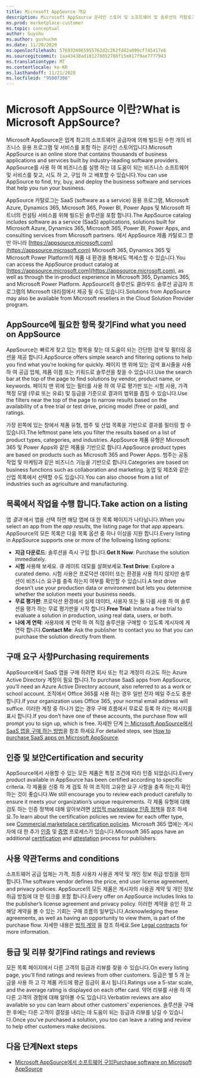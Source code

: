 ```yaml
---
title: Microsoft AppSource 개요
description: Microsoft AppSource 온라인 스토어 및 소프트웨어 및 솔루션의 카탈로그를 찾고 확장 하는 방법에 대해 알아봅니다.
ms.prod: marketplace-customer
ms.topic: conceptual
author: Guyshu
ms.author: gushuchm
ms.date: 11/20/2020
ms.openlocfilehash: 5769326965955762d2c262fd42a099cf745417e6
ms.sourcegitcommit: 1aa43438ad181278052788f15e017f9ae7777943
ms.translationtype: MT
ms.contentlocale: ko-KR
ms.lasthandoff: 11/21/2020
ms.locfileid: "95007398"
---
```

# <a name="what-is-microsoft-appsource"></a><span data-ttu-id="49702-103">Microsoft AppSource 이란?</span><span class="sxs-lookup"><span data-stu-id="49702-103">What is Microsoft AppSource?</span></span>

<span data-ttu-id="49702-104">Microsoft AppSource은 업계 최고의 소프트웨어 공급자에 의해 빌드된 수천 개의 비즈니스 응용 프로그램 및 서비스를 포함 하는 온라인 스토어입니다.</span><span class="sxs-lookup"><span data-stu-id="49702-104">Microsoft AppSource is an online store that contains thousands of business applications and services built by industry-leading software providers.</span></span> <span data-ttu-id="49702-105">AppSource를 사용 하 여 비즈니스를 실행 하는 데 도움이 되는 비즈니스 소프트웨어 및 서비스를 찾고, 시도 하 고, 구입 하 고 배포할 수 있습니다.</span><span class="sxs-lookup"><span data-stu-id="49702-105">You can use AppSource to find, try, buy, and deploy the business software and services that help you run your business.</span></span>

<span data-ttu-id="49702-106">AppSource 카탈로그는 SaaS (software as a service) 응용 프로그램, Microsoft Azure, Dynamics 365, Microsoft 365, Power BI, Power Apps 및 Microsoft 파트너의 컨설팅 서비스를 위해 빌드된 솔루션을 포함 합니다.</span><span class="sxs-lookup"><span data-stu-id="49702-106">The AppSource catalog includes software as a service (SaaS) applications, solutions built for Microsoft Azure, Dynamics 365, Microsoft 365, Power BI, Power Apps, and consulting services from Microsoft partners.</span></span> <span data-ttu-id="49702-107">에서 AppSource 제품 카탈로그 뿐만 아니라 [https://appsource.microsoft.com](https://appsource.microsoft.com) Microsoft 365, Dynamics 365 및 Microsoft Power Platform의 제품 내 환경을 통해서도 액세스할 수 있습니다.</span><span class="sxs-lookup"><span data-stu-id="49702-107">You can access the AppSource product catalog at [https://appsource.microsoft.com](https://appsource.microsoft.com), as well as through the in-product experience in Microsoft 365, Dynamics 365, and Microsoft Power Platform.</span></span> <span data-ttu-id="49702-108">AppSource의 솔루션도 클라우드 솔루션 공급자 프로그램의 Microsoft 대리점에서 제공 될 수도 있습니다.</span><span class="sxs-lookup"><span data-stu-id="49702-108">Solutions from AppSource may also be available from Microsoft resellers in the Cloud Solution Provider program.</span></span>

## <a name="find-what-you-need-on-appsource"></a><span data-ttu-id="49702-109">AppSource에 필요한 항목 찾기</span><span class="sxs-lookup"><span data-stu-id="49702-109">Find what you need on AppSource</span></span>

<span data-ttu-id="49702-110">AppSource는 빠르게 찾고 있는 항목을 찾는 데 도움이 되는 간단한 검색 및 필터링 옵션을 제공 합니다.</span><span class="sxs-lookup"><span data-stu-id="49702-110">AppSource offers simple search and filtering options to help you find what you’re looking for quickly.</span></span> <span data-ttu-id="49702-111">페이지 맨 위에 있는 검색 표시줄을 사용 하 여 공급 업체, 제품 이름 또는 키워드로 솔루션을 찾을 수 있습니다.</span><span class="sxs-lookup"><span data-stu-id="49702-111">Use the search bar at the top of the page to find solutions by vendor, product name, or keywords.</span></span> <span data-ttu-id="49702-112">페이지 맨 위에 있는 필터를 사용 하 여 무료 평가판 또는 시험 사용, 가격 책정 모델 (무료 또는 유료) 및 등급을 기준으로 결과의 범위를 좁힐 수 있습니다.</span><span class="sxs-lookup"><span data-stu-id="49702-112">Use the filters near the top of the page to narrow results based on the availability of a free trial or test drive, pricing model (free or paid), and ratings.</span></span>

<span data-ttu-id="49702-113">가장 왼쪽에 있는 창에서 제품 유형, 범주 및 산업 목록을 기반으로 결과를 필터링 할 수 있습니다.</span><span class="sxs-lookup"><span data-stu-id="49702-113">The leftmost pane lets you filter the results based on a list of product types, categories, and industries.</span></span> <span data-ttu-id="49702-114">AppSource 제품 유형은 Microsoft 365 및 Power Apps와 같은 제품을 기반으로 합니다.</span><span class="sxs-lookup"><span data-stu-id="49702-114">AppSource product types are based on products such as Microsoft 365 and Power Apps.</span></span> <span data-ttu-id="49702-115">범주는 공동 작업 및 마케팅과 같은 비즈니스 기능을 기반으로 합니다.</span><span class="sxs-lookup"><span data-stu-id="49702-115">Categories are based on business functions such as collaboration and marketing.</span></span> <span data-ttu-id="49702-116">농업 및 제조와 같은 산업 목록에서 선택할 수도 있습니다.</span><span class="sxs-lookup"><span data-stu-id="49702-116">You can also choose from a list of industries such as agriculture and manufacturing.</span></span>

## <a name="take-action-on-a-listing"></a><span data-ttu-id="49702-117">목록에서 작업을 수행 합니다.</span><span class="sxs-lookup"><span data-stu-id="49702-117">Take action on a listing</span></span>

<span data-ttu-id="49702-118">앱 _결과_ 에서 앱을 선택 하면 해당 앱에 대 한 목록 페이지가 나타납니다.</span><span class="sxs-lookup"><span data-stu-id="49702-118">When you select an app from the _app results_, the listing page for that app appears.</span></span> <span data-ttu-id="49702-119">AppSource의 모든 목록은 다음 목록 옵션 중 하나 이상을 지원 합니다.</span><span class="sxs-lookup"><span data-stu-id="49702-119">Every listing in AppSource supports one or more of the following listing options:</span></span>

- <span data-ttu-id="49702-120">**지금 다운로드**: 솔루션을 즉시 구입 합니다.</span><span class="sxs-lookup"><span data-stu-id="49702-120">**Get It Now**: Purchase the solution immediately.</span></span>
- <span data-ttu-id="49702-121">**시험** 사용해 보세요. 큐 레이트 데모를 살펴보세요.</span><span class="sxs-lookup"><span data-stu-id="49702-121">**Test Drive**: Explore a curated demo.</span></span> <span data-ttu-id="49702-122">시험 사용은 프로덕션 데이터 또는 환경을 사용 하지 않지만 솔루션이 비즈니스 요구를 충족 하는지 여부를 확인할 수 있습니다.</span><span class="sxs-lookup"><span data-stu-id="49702-122">A test drive doesn’t use your production data or environment but lets you determine whether the solution meets your business needs.</span></span>
- <span data-ttu-id="49702-123">**무료 평가판**: 프로덕션 환경에서 실제 데이터, 사용자 또는 둘 다를 사용 하 여 솔루션을 평가 하는 무료 평가판을 시작 합니다.</span><span class="sxs-lookup"><span data-stu-id="49702-123">**Free Trial**: Initiate a free trial to evaluate a solution in production, using real data, users, or both.</span></span>
- <span data-ttu-id="49702-124">**나에 게 연락**: 사용자에 게 연락 하 여 직접 솔루션을 구매할 수 있도록 게시자에 게 연락 합니다.</span><span class="sxs-lookup"><span data-stu-id="49702-124">**Contact Me**: Ask the publisher to contact you so that you can purchase the solution directly from them.</span></span>

## <a name="purchasing-requirements"></a><span data-ttu-id="49702-125">구매 요구 사항</span><span class="sxs-lookup"><span data-stu-id="49702-125">Purchasing requirements</span></span>

<span data-ttu-id="49702-126">AppSource에서 SaaS 앱을 구매 하려면 회사 또는 학교 계정이 라고도 하는 Azure Active Directory 계정이 필요 합니다.</span><span class="sxs-lookup"><span data-stu-id="49702-126">To purchase SaaS apps from AppSource, you’ll need an Azure Active Directory account, also referred to as a work or school account.</span></span> <span data-ttu-id="49702-127">조직에서 Office 365를 사용 하는 경우 일반 전자 메일 주소도 충분 합니다.</span><span class="sxs-lookup"><span data-stu-id="49702-127">If your organization uses Office 365, your normal email address will suffice.</span></span> <span data-ttu-id="49702-128">이러한 계정 중 하나가 없는 경우 구매 흐름에서 무료로 등록 하 라는 메시지를 표시 합니다.</span><span class="sxs-lookup"><span data-stu-id="49702-128">If you don’t have one of these accounts, the purchase flow will prompt you to sign up, which is free.</span></span> <span data-ttu-id="49702-129">자세한 단계 [는 Microsoft AppSource에서 SaaS 앱을 구매 하는 방법](purchase-software-appsource.md)을 참조 하세요.</span><span class="sxs-lookup"><span data-stu-id="49702-129">For detailed steps, see [How to purchase SaaS apps on Microsoft AppSource](purchase-software-appsource.md).</span></span>

## <a name="certification-and-security"></a><span data-ttu-id="49702-130">인증 및 보안</span><span class="sxs-lookup"><span data-stu-id="49702-130">Certification and security</span></span>

<span data-ttu-id="49702-131">AppSource에서 사용할 수 있는 모든 제품은 특정 조건에 따라 인증 되었습니다.</span><span class="sxs-lookup"><span data-stu-id="49702-131">Every product available in AppSource has been certified according to specific criteria.</span></span> <span data-ttu-id="49702-132">각 제품을 신중 하 게 검토 하 여 조직의 고유한 요구 사항을 충족 하는지 확인 하는 것이 좋습니다.</span><span class="sxs-lookup"><span data-stu-id="49702-132">We still encourage you to review each product carefully to ensure it meets your organization’s unique requirements.</span></span> <span data-ttu-id="49702-133">각 제품 유형에 대해 검토 하는 인증 정책에 대해 알아보려면 [상업적 marketplace 인증 정책](/legal/marketplace/certification-policies)을 참조 하세요.</span><span class="sxs-lookup"><span data-stu-id="49702-133">To learn about the certification policies we review for each offer type, see [Commercial marketplace certification policies](/legal/marketplace/certification-policies).</span></span> <span data-ttu-id="49702-134">Microsoft 365 앱에는 게시자에 대 한 추가 [인증](/microsoft-365-app-certification/docs/enterprise-app-certification-guide) 및 [증명](/microsoft-365-app-certification/docs/enterprise-app-attestation-guide) 프로세스가 있습니다.</span><span class="sxs-lookup"><span data-stu-id="49702-134">Microsoft 365 apps have an additional [certification](/microsoft-365-app-certification/docs/enterprise-app-certification-guide) and [attestation](/microsoft-365-app-certification/docs/enterprise-app-attestation-guide) process for publishers.</span></span>

## <a name="terms-and-conditions"></a><span data-ttu-id="49702-135">사용 약관</span><span class="sxs-lookup"><span data-stu-id="49702-135">Terms and conditions</span></span>

<span data-ttu-id="49702-136">소프트웨어 공급 업체는 가격, 최종 사용자 사용권 계약 및 개인 정보 취급 방침을 정의 합니다.</span><span class="sxs-lookup"><span data-stu-id="49702-136">The software vendor defines the price, end user license agreement, and privacy policies.</span></span> <span data-ttu-id="49702-137">AppSource의 모든 제품은 게시자의 사용권 계약 및 개인 정보 취급 방침에 대 한 링크를 포함 합니다.</span><span class="sxs-lookup"><span data-stu-id="49702-137">Every offer on AppSource includes links to the publisher’s license agreement and privacy policy.</span></span> <span data-ttu-id="49702-138">이러한 계약을 승인 하 고 해당 계약을 볼 수 있는 기회는 구매 흐름의 일부입니다.</span><span class="sxs-lookup"><span data-stu-id="49702-138">Acknowledging these agreements, as well as having an opportunity to view them, is part of the purchase flow.</span></span> <span data-ttu-id="49702-139">자세한 내용은 [법적 계약](legal-contracts.md) 을 참조 하세요.</span><span class="sxs-lookup"><span data-stu-id="49702-139">See [Legal contracts](legal-contracts.md) for more information.</span></span>

## <a name="find-ratings-and-reviews"></a><span data-ttu-id="49702-140">등급 및 리뷰 찾기</span><span class="sxs-lookup"><span data-stu-id="49702-140">Find ratings and reviews</span></span>

<span data-ttu-id="49702-141">모든 목록 페이지에서 다른 고객의 등급과 리뷰를 찾을 수 있습니다.</span><span class="sxs-lookup"><span data-stu-id="49702-141">On every listing page, you’ll find ratings and reviews from other customers.</span></span> <span data-ttu-id="49702-142">등급은 별 5 개 눈금을 사용 하 고 각 제품 카드에 평균 등급이 표시 됩니다.</span><span class="sxs-lookup"><span data-stu-id="49702-142">Ratings use a 5-star scale, and the average rating is displayed on each offer card.</span></span> <span data-ttu-id="49702-143">약어 리뷰를 사용 하 여 다른 고객의 경험에 대해 알아볼 수도 있습니다.</span><span class="sxs-lookup"><span data-stu-id="49702-143">Verbatim reviews are also available so you can learn about other customers’ experiences.</span></span> <span data-ttu-id="49702-144">솔루션을 구매한 후에는 다른 고객이 결정을 내리는 데 도움이 되는 등급과 리뷰를 남길 수 있습니다.</span><span class="sxs-lookup"><span data-stu-id="49702-144">Once you’ve purchased a solution, you too can leave a rating and review to help other customers make decisions.</span></span>

## <a name="next-steps"></a><span data-ttu-id="49702-145">다음 단계</span><span class="sxs-lookup"><span data-stu-id="49702-145">Next steps</span></span>

- [<span data-ttu-id="49702-146">Microsoft AppSource에서 소프트웨어 구입</span><span class="sxs-lookup"><span data-stu-id="49702-146">Purchase software on Microsoft AppSource</span></span>](purchase-software-appsource.md)
